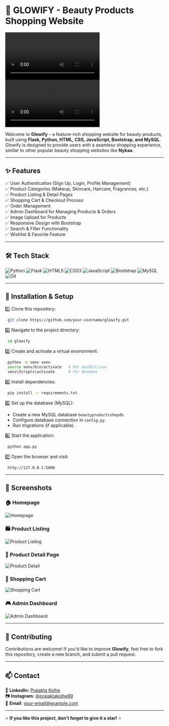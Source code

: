 # 🌸 GLOWIFY - Beauty Products Shopping Website



<video src="https://github.com/user-attachments/assets/db0aac0b-bcad-4eee-9422-a65d42edf1f7" controls></video>
<video src="https://github.com/user-attachments/assets/7c17a36d-0b19-40f3-ae1d-c4cad67590e4.mb4" controls></video>

Welcome to **Glowify** – a feature-rich shopping website for beauty products, built using **Flask, Python, HTML, CSS, JavaScript, Bootstrap, and MySQL**. Glowify is designed to provide users with a seamless shopping experience, similar to other popular beauty shopping websites like **Nykaa**.

---

## ✨ Features

✅ User Authentication (Sign Up, Login, Profile Management)  
✅ Product Categories (Makeup, Skincare, Haircare, Fragrances, etc.)  
✅ Product Listing & Detail Pages  
✅ Shopping Cart & Checkout Process  
✅ Order Management  
✅ Admin Dashboard for Managing Products & Orders  
✅ Image Upload for Products  
✅ Responsive Design with Bootstrap  
✅ Search & Filter Functionality  
✅ Wishlist & Favorite Feature  

---

## 🛠 Tech Stack

![Python](https://img.shields.io/badge/Python-3776AB?style=for-the-badge&logo=python&logoColor=white)
![Flask](https://img.shields.io/badge/Flask-000000?style=for-the-badge&logo=flask&logoColor=white)
![HTML5](https://img.shields.io/badge/HTML5-E34F26?style=for-the-badge&logo=html5&logoColor=white)
![CSS3](https://img.shields.io/badge/CSS3-1572B6?style=for-the-badge&logo=css3&logoColor=white)
![JavaScript](https://img.shields.io/badge/JavaScript-F7DF1E?style=for-the-badge&logo=javascript&logoColor=black)
![Bootstrap](https://img.shields.io/badge/Bootstrap-563D7C?style=for-the-badge&logo=bootstrap&logoColor=white)
![MySQL](https://img.shields.io/badge/MySQL-4479A1?style=for-the-badge&logo=mysql&logoColor=white)
![Git](https://img.shields.io/badge/Git-F05032?style=for-the-badge&logo=git&logoColor=white)

---

## 🚀 Installation & Setup

1️⃣ Clone this repository:
```sh
 git clone https://github.com/your-username/glowify.git
```
2️⃣ Navigate to the project directory:
```sh
 cd glowify
```
3️⃣ Create and activate a virtual environment:
```sh
 python -m venv venv
 source venv/bin/activate   # For macOS/Linux
 venv\Scripts\activate      # For Windows
```
4️⃣ Install dependencies:
```sh
 pip install -r requirements.txt
```
5️⃣ Set up the database (MySQL):
- Create a new MySQL database `beautyproductsshopdb`.
- Configure database connection in `config.py`.
- Run migrations (if applicable).

6️⃣ Start the application:
```sh
 python app.py
```
7️⃣ Open the browser and visit: 
```
 http://127.0.0.1:5000
```

---

## 📸 Screenshots

### 🏠 Homepage
![Homepage](https://your-image-url.com/homepage.png)

### 🛍️ Product Listing
![Product Listing](https://your-image-url.com/product-list.png)

### 📖 Product Detail Page
![Product Detail](https://your-image-url.com/product-detail.png)

### 🛒 Shopping Cart
![Shopping Cart](https://your-image-url.com/cart.png)

### 🎮 Admin Dashboard
![Admin Dashboard](https://your-image-url.com/admin-dashboard.png)

---

## 🤝 Contributing

Contributions are welcome! If you'd like to improve **Glowify**, feel free to fork this repository, create a new branch, and submit a pull request.

---

## 📫 Contact

💼 **LinkedIn:** [Prajakta Kolhe](https://linkedin.com/in/prajakta-kolhe08)  
📷 **Instagram:** [@prajaktakolhe89](https://instagram.com/prajaktakolhe89)  
📩 **Email:** your-email@example.com  

---

⭐ **If you like this project, don't forget to give it a star!** ⭐
